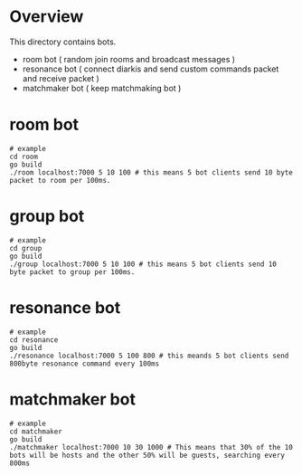 # Overview
This directory contains bots.

- room bot ( random join rooms and broadcast messages )
- resonance bot ( connect diarkis and send custom commands packet and receive packet )
- matchmaker bot ( keep matchmaking bot )

# room bot
```
# example
cd room
go build 
./room localhost:7000 5 10 100 # this means 5 bot clients send 10 byte packet to room per 100ms.
```

# group bot
```
# example
cd group
go build 
./group localhost:7000 5 10 100 # this means 5 bot clients send 10 byte packet to group per 100ms.
```

# resonance bot
```
# example
cd resonance
go build
./resonance localhost:7000 5 100 800 # this meands 5 bot clients send 800byte resonance command every 100ms
```

# matchmaker bot
```
# example
cd matchmaker 
go build 
./matchmaker localhost:7000 10 30 1000 # This means that 30% of the 10 bots will be hosts and the other 50% will be guests, searching every 800ms
```
